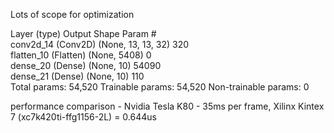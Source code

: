 Lots of scope for optimization


Layer (type)                 Output Shape              Param #   
conv2d_14 (Conv2D)           (None, 13, 13, 32)        320       
flatten_10 (Flatten)         (None, 5408)              0         
dense_20 (Dense)             (None, 10)                54090     
dense_21 (Dense)             (None, 10)                110       
Total params: 54,520
Trainable params: 54,520
Non-trainable params: 0

performance comparison - Nvidia Tesla K80 - 35ms per frame, Xilinx Kintex 7 (xc7k420ti-ffg1156-2L) = 0.644us
